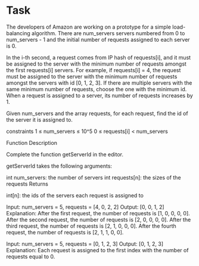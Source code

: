# Task

The developers of Amazon are working on a prototype for a simple load-balancing algorithm. There are num_servers servers numbered from 0 to num_servers - 1 and the initial number of requests assigned to each server is 0.

In the i-th second, a request comes from IP hash of requests[i], and it must be assigned to the server with the minimum number of requests amongst the first requests[i] servers. For example, if requests[i] = 4, the request must be assigned to the server with the minimum number of requests amongst the servers with id [0, 1, 2, 3]. If there are multiple servers with the same minimum number of requests, choose the one with the minimum id. When a request is assigned to a server, its number of requests increases by 1.

Given num_servers and the array requests, for each request, find the id of the server it is assigned to.

constraints
1 ≤ num_servers ≤ 10^5
0 ≤ requests[i] < num_servers

Function Description

Complete the function getServerId in the editor.

getServerId takes the following arguments:

int num_servers: the number of servers
int requests[n]: the sizes of the requests
Returns

int[n]: the ids of the servers each request is assigned to


Input:  num_servers = 5, requests = [4, 0, 2, 2]
Output: [0, 0, 1, 2] 
Explanation:
        After the first request, the number of requests is [1, 0, 0, 0, 0]. After the second request, the number of requests is [2, 0, 0, 0, 0]. After the third request, the number of requests is [2, 1, 0, 0, 0]. After the fourth request, the number of requests is [2, 1, 1, 0, 0].


Input:  num_servers = 5, requests = [0, 1, 2, 3]
Output: [0, 1, 2, 3]
Explanation:
        Each request is assigned to the first index with the number of requests equal to 0.